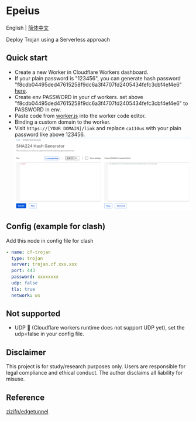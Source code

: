# Epeius
English | [简体中文](./README-zh_CN.md)

Deploy Trojan using a Serverless approach

## Quick start
- Create a new Worker in Cloudflare Workers dashboard.
- If your plain password is "123456", you can generate hash password "f8cdb04495ded47615258f9dc6a3f4707fd2405434fefc3cbf4ef4e6" [here](https://www.atatus.com/tools/sha224-to-hash).
- Create env PASSWORD in your cf workers. set above "f8cdb04495ded47615258f9dc6a3f4707fd2405434fefc3cbf4ef4e6" to PASSWORD in env. 
- Paste code from [worker.js](./src/worker.js) into the worker code editor. 
- Binding a custom domain to the worker.
- Visit `https://[YOUR_DOMAIN]/link` and replace `ca110us` with your plain password like above 123456.
![sha224 hash password](sha224-to-hash.png)

## Config (example for clash)
Add this node in config file for clash
```yaml
- name: cf-trojan
  type: trojan
  server: trojan.cf.xxx.xxx
  port: 443
  password: xxxxxxxx
  udp: false
  tls: true
  network: ws
```

## Not supported
- UDP 🙅 (Cloudflare workers runtime does not support UDP yet), set the udp=false in your config file.

## Disclaimer
This project is for study/research purposes only. Users are responsible for legal compliance and ethical conduct. The author disclaims all liability for misuse.

## Reference
[zizifn/edgetunnel](https://github.com/zizifn/edgetunnel)
